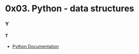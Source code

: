 # 0x03. Python - data structures
### Y
#### T
- [Python Documentation](https://docs.python.org/3/tutorial/modules.html)